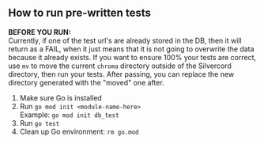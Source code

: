 ## How to run pre-written tests
<strong>BEFORE YOU RUN:</strong></br>
Currently, if one of the test url's are already stored in the DB, then it will return as a FAIL,
when it just means that it is not going to overwrite the data because it already exists. If you want to ensure 100% your
tests are correct, use ```mv``` to move the current ```chroma``` directory outside of the Silvercord directory,
then run your tests. After passing, you can replace the new directory generated with the "moved" one after.
1. Make sure Go is installed </br>
2. Run ```go mod init <module-name-here>```</br>
Example: ```go mod init db_test``` </br>
3. Run ```go test```</br>
4. Clean up Go environment: ```rm go.mod```
